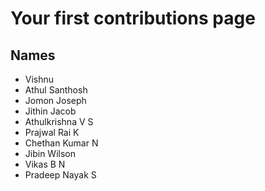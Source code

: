 # Your first contributions page

## Names
* Vishnu
* Athul Santhosh
* Jomon Joseph
* Jithin Jacob
* Athulkrishna V S
* Prajwal Rai K
* Chethan Kumar N
* Jibin Wilson
* Vikas B N
* Pradeep Nayak S
